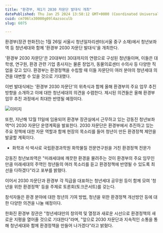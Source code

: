 ```yaml
---
title: "환경부, 제1기 2030 자문단 발대식 개최"
datePublished: Thu Jan 25 2024 13:58:12 GMT+0000 (Coordinated Universal Time)
cuid: cm706lx30000g09l4azsoculb
slug: 6075

---
```



환경부(장관 한화진)는 1월 26일 서울시 청년일자리센터(서울 중구 소재)에서 청년보좌역 등 청년세대와 함께 '환경부 2030 자문단 발대식'을 개최한다.

'환경부 2030 자문단'은 20대부터 30대까지의 연령으로 구성된 청년들이며, 이들은 대학생, 연구원, 환경 관련 기업 종사자는 물론 창업가, 동물의료센터 수의사 등 다양한 직업을 갖고 있다. 환경부는 환경정책을 수립할 때 이들 자문단이 여러 분야의 청년세대 의견을 대변할 수 있을 것으로 기대했다.

이번 발대식에는 '환경부 2030 자문단'의 위촉식과 함께 올해 환경부의 주요 업무 추진 방향을 소개하고 이에 대한 청년세대의 의견을 수렴한다. 제시된 의견들은 올해 환경부 업무 추진 과정에서 최대한 반영될 예정이다.

![이미지](https://cdn.hashnode.com/res/hashnode/image/upload/v1739260184719/7584a738-9884-46a6-9a2a-48fb044ab647.png)

또한, 지난해 12월 11일에 임용되어 환경부 장관실에서 근무하고 있는 강동진 청년보좌역*이 2030 자문단 운영계획을 발표한다. 2030 자문단은 환경부에서 추진하고 있는 주요 정책에 대한 자문 역할과 함께 현장의 목소리를 들어 청년이 만든 환경정책 제안을 발굴할 계획이다.

* 화학과 석‧박사로 국립환경과학원 화학물질 전문연구원을 거친 환경정책 전문가

강동진 청년보좌역은 "미래세대에 깨끗한 환경을 물려주는 것이 환경부의 주요 임무인 만큼 미래세대의 주역인 청년들의 여러 목소리를 듣고 환경정책에 반영될 수 있도록 최선을 다하겠다"라고 포부를 밝혔다.

이어서 2030 자문단과 환경부 각 직급을 대표하는 청년세대 공무원 등이 함께 모여 '청년을 위한 환경정책' 등을 주제로 토론회(토크콘서트)를 갖는다.

참석자들은 환경 분야에 대한 청년의 기여 방법, 청년을 위한 환경정책 개선방안 등에 대한 다양한 의견을 나눌 예정이다.

한화진 환경부 장관은 "청년세대만의 창의력 및 열정과 새로운 시선으로 환경정책의 새로운 지평을 열어줄 것으로 기대한다"라며, "앞으로 2030 자문단과 지속적인 소통을 통해 청년세대와 함께 환경정책을 만들어 나가겠다"라고 밝혔다.